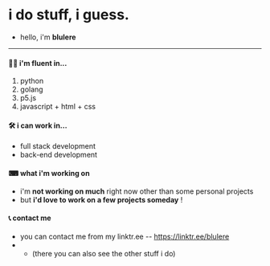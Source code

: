 # i do stuff, i guess.

- hello, i'm **blulere**

---

#### 👩‍💻 i'm fluent in...
1. python
2. golang
3. p5.js
3. javascript + html + css

#### 🛠 i can work in...
- full stack development
- back-end development

#### ⌨ what i'm working on
- i'm **not working on much** right now other than some personal projects
- but **i'd love to work on a few projects someday** !

#### 📞 contact me
- you can contact me from my linktr\.ee -- https://linktr.ee/blulere
- - (there you can also see the other stuff i do)

<!---
BlueBlueTeam/BlueBlueTeam is a ✨ special ✨ repository because its `README.md` (this file) appears on your GitHub profile.
You can click the Preview link to take a look at your changes.
--->
